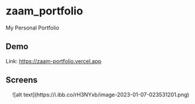 # zaam_portfolio
My Personal Portfolio  
## Demo
Link: https://zaam-portfolio.vercel.app
## Screens
<p align="center">
  ![alt text](https://i.ibb.co/rH3NYxb/image-2023-01-07-023531201.png)
</p>
